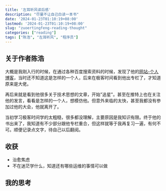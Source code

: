 ```yaml
---
title: '左耳听风读后感'
description: "尽量不让自己白读一本书"
date: '2024-01-23T01:10:19+08:00'
lastmod: '2024-01-23T01:10:19+08:00'
slug: "zuoertingfeng-reading-thought"
categories: ["reading"]
tags: ["陈浩", "左耳听风", "程序员"]
---
```


## 关于作者陈浩

大概是我刚入行的时候，在通过各种百度搜索资料的时候，发现了他的[网站-个人博客](https://coolshell.cn/haoel)，当时还不知道这是怎样的一个人，后来在极客时间看到他出专栏了，才知道原来是大佬。

再后来就是看到他很多关于技术思想的文章，开始"追星"。甚至在推特上也在关注他的发言，看看是怎样的一个人，想模仿他。但意外来临的太快，甚至我都没有参加过他的大会，他就离开了。

当初学习极客时间学的太粗糙，很多都没理解，主要原因是我知识有限。终于他的书出来了，我知道有不少部分跟他专栏重合，但这样就等于我再复习一遍，有何不可。顺便记录点文字，待自己以后翻阅。

## 收获

- 治愈焦虑
- 不在迷茫学什么，知道还有哪些运维的事情可以做


## 我的思考

